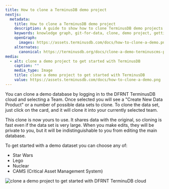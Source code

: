 ```yaml
---
title: How to clone a TerminusDB demo project
nextjs:
  metadata:
    title: How to clone a TerminusDB demo project
    description: A guide to show how to clone TerminusDB demo projects using git-for-data to explore and play with as part of the getting started instructions
    keywords: knowledge graph, git-for-data, clone, demo project, getting started
    openGraph:
      images: https://assets.terminusdb.com/docs/how-to-clone-a-demo.png
    alternates:
      canonical: https://terminusdb.org/docs/clone-a-demo-terminuscms-project/
media:
  - alt: clone a demo project to get started with TerminusDB
    caption: ""
    media_type: Image
    title: clone a demo project to get started with TerminusDB
    value: https://assets.terminusdb.com/docs/how-to-clone-a-demo.png
---
```


You can clone a demo database by logging in to the DFRNT TerminusDB cloud and selecting a Team. Once selected you will see a "Create New Data Product" or a number of possible data sets to clone. To clone the data set, just click on the card, and it will clone it into your currently selected team.

This clone is now yours to use. It shares data with the original, so cloning is fast even if the data set is very large. When you make edits, they will be private to you, but it will be indistinguishable to you from editing the main database.

To get started with a demo dataset you can choose any of:

*   Star Wars
*   Lego
*   Nuclear
*   CAMS (Critical Asset Management System)

![clone a demo project to get started with DFRNT TerminuDB cloud](https://assets.terminusdb.com/docs/how-to-clone-a-demo.png)
